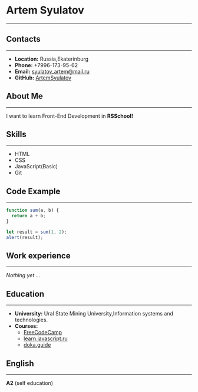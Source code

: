 # **Artem Syulatov**

---

## Contacts

---

- **Location:** Russia,Ekaterinburg
- **Phone:** +7996-173-95-62
- **Email:** syulatov_artem@mail.ru
- **GitHub:** [ArtemSyulatov](https://github.com/ArtemSyulatov)

## About Me

---

I want to learn Front-End Development in **RSSchool!**

## Skills

---

- HTML
- CSS
- JavaScript(Basic)
- Git

## Code Example

---

```javascript
function sum(a, b) {
  return a + b;
}

let result = sum(1, 2);
alert(result);
```

## Work experience

---

_Nothing yet ..._

## Education

---

- **University:** Ural State Mining University,Information systems and technologies.
- **Courses:**
  - [FreeCodeCamp](https://www.freecodecamp.org/learn)
  - [learn.javascript.ru](https://learn.javascript.ru/)
  - [doka.guide](https://doka.guide/)

## English

---

**A2** (self education)
